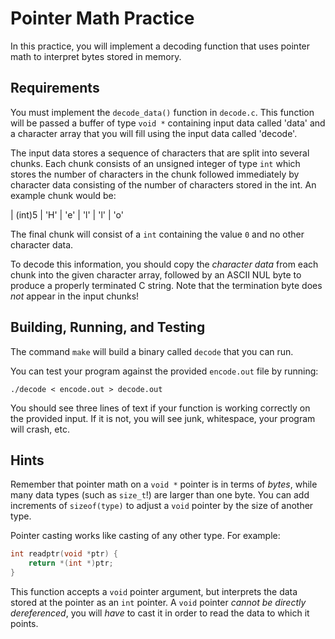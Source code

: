 Pointer Math Practice
===

In this practice, you will implement a decoding function that uses
pointer math to interpret bytes stored in memory.

Requirements
---

You must implement the `decode_data()` function in `decode.c`.  This
function will be passed a buffer of type `void *` containing input data
called 'data' and a character array that you will fill using the
input data called 'decode'.

The input data stores a sequence of characters that are split into
several chunks.  Each chunk consists of an unsigned integer of type
`int` which stores the number of characters in the chunk followed
immediately by character data consisting of the number of characters
stored in the int. An example chunk would be:

| (int)5 | 'H' | 'e' | 'l' | 'l' | 'o' 

The final chunk will consist of a `int` containing the value `0` and
no other character data.

To decode this information, you should copy the _character data_ from
each chunk into the given character array, followed by an ASCII NUL byte
to produce a properly terminated C string.  Note that the termination
byte does _not_ appear in the input chunks!

Building, Running, and Testing
---

The command `make` will build a binary called `decode` that you can
run.

You can test your program against the provided `encode.out` file by
running:

`./decode < encode.out > decode.out`

You should see three lines of text if your function is working
correctly on the provided input.  If it is not, you will see junk,
whitespace, your program will crash, etc.

Hints
---

Remember that pointer math on a `void *` pointer is in terms of _bytes_,
while many data types (such as `size_t`!) are larger than one byte.  You
can add increments of `sizeof(type)` to adjust a `void` pointer by the
size of another type.

Pointer casting works like casting of any other type.  For example:

```C
int readptr(void *ptr) {
    return *(int *)ptr;
}
```

This function accepts a `void` pointer argument, but interprets the data
stored at the pointer as an `int` pointer.  A `void` pointer _cannot be
directly dereferenced_, you will _have_ to cast it in order to read the
data to which it points.



